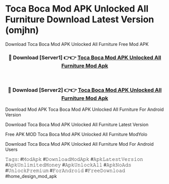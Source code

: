 # Toca Boca Mod APK Unlocked All Furniture Download Latest Version (omjhn)
Download Toca Boca Mod APK Unlocked All Furniture Free Mod APK

<div align="center">
<h3>🔴 Download [Server1] 👉👉 <a href="https://apkcomod.com?title=Toca_Boca_Mod_APK_Unlocked_All_Furniture">Toca Boca Mod APK Unlocked All Furniture Mod Apk</a></h3><br>

<h3>🔴 Download [Server2] 👉👉 <a href="https://apkcomod.com?title=Toca_Boca_Mod_APK_Unlocked_All_Furniture">Toca Boca Mod APK Unlocked All Furniture Mod Apk</a></h3>
</div>


Download Mod APK Toca Boca Mod APK Unlocked All Furniture For Android Version

Download Toca Boca Mod APK Unlocked All Furniture Latest Version

Free APK MOD Toca Boca Mod APK Unlocked All Furniture ModYolo

Download Toca Boca Mod APK Unlocked All Furniture Mod For Android Users

𝚃𝚊𝚐𝚜: #𝙼𝚘𝚍𝙰𝚙𝚔 #𝙳𝚘𝚠𝚗𝚕𝚘𝚊𝚍𝙼𝚘𝚍𝙰𝚙𝚔 #𝙰𝚙𝚔𝙻𝚊𝚝𝚎𝚜𝚝𝚅𝚎𝚛𝚜𝚒𝚘𝚗 #𝙰𝚙𝚔𝚄𝚗𝚕𝚒𝚖𝚒𝚝𝚎𝚍𝙼𝚘𝚗𝚎𝚢 #𝙰𝚙𝚔𝚄𝚗𝚕𝚘𝚌𝚔𝙰𝚕𝚕 #𝙰𝚙𝚔𝙽𝚘𝙰𝚍𝚜 #𝚄𝚗𝚕𝚘𝚌𝚔𝙿𝚛𝚎𝚖𝚒𝚞𝚖 #𝙵𝚘𝚛𝙰𝚗𝚍𝚛𝚘𝚒𝚍 #𝙵𝚛𝚎𝚎𝙳𝚘𝚠𝚗𝚕𝚘𝚊𝚍 #home_design_mod_apk